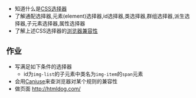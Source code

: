 * 知道什么是[CSS选择器](https://github.com/iamjoel/front-end-note/blob/master/detail/css/selector.md)
* 了解通配选择器,元素(element)选择器,id选择器,类选择器,群组选择器,派生选择器,子元素选择器,属性选择器
* 了解上述CSS选择器的[浏览器兼容性](http://labs.qianduan.net/css-selector/)

## 作业
* 写满足如下条件的选择器
    * id为`img-list`的子元素中类名为`img-item`的`span`元素
* 会用[Caniuse](http://caniuse.com/)来查浏览器对某个规则的兼容性
* 做页面 http://htmldog.com/ 

